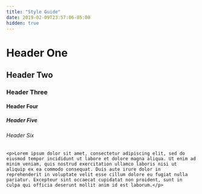 ```yaml
---
title: "Style Guide"
date: 2019-02-09T23:57:06-05:00
hidden: true
---
```


<div class="wrapper">
    <h1>Header One</h1>
    <h2>Header Two</h2>
    <h3>Header Three</h3>
    <h4>Header Four</h4>
    <h5>Header Five</h5>
    <h6>Header Six</h6>

    <p>Lorem ipsum dolor sit amet, consectetur adipiscing elit, sed do eiusmod tempor incididunt ut labore et dolore magna aliqua. Ut enim ad minim veniam, quis nostrud exercitation ullamco laboris nisi ut aliquip ex ea commodo consequat. Duis aute irure dolor in reprehenderit in voluptate velit esse cillum dolore eu fugiat nulla pariatur. Excepteur sint occaecat cupidatat non proident, sunt in culpa qui officia deserunt mollit anim id est laborum.</p>
</div>